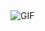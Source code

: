 <img  alt="GIF" src="https://raw.githubusercontent.com/haoruilee/haoruilee/master/pic/pusheencode.gif" />
